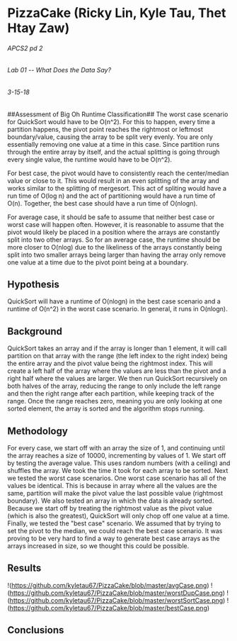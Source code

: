 # PizzaCake (Ricky Lin, Kyle Tau, Thet Htay Zaw)
###### APCS2 pd 2
###### Lab 01 -- What Does the Data Say? 
###### 3-15-18

##Assessment of Big Oh Runtime Classification##
The worst case scenario for QuickSort would have to be O(n^2). For this to happen, every time a partition happens, the pivot point reaches the rightmost or leftmost boundary/value, causing the array to be split very evenly. You are only essentially removing one value at a time in this case. Since partition runs through the entire array by itself, and the actual splitting is going through every single value, the runtime would have to be O(n^2). 

For best case, the pivot would have to consistently reach the center/median value or close to it. This would result in an even splitting of the array and works similar to the splitting of mergesort. This act of spliting would have a run time of O(log n) and the act of partitioning would have a run time of O(n). Together, the best case should have a run time of O(nlogn). 

For average case, it should be safe to assume that neither best case or worst case will happen often. However, it is reasonable to assume  that the pivot would likely be placed in a position where the arrays are constantly split into two other arrays. So for an average case, the runtime should be more closer to O(nlog) due to the likeliness of the arrays constantly being split into two smaller arrays being  larger than having the array only remove one value at a time due to the pivot point being at a boundary. 


## Hypothesis ##

QuickSort will have a runtime of O(nlogn) in the best case scenario and a runtime of O(n^2) in the worst case scenario. In general, it runs in O(nlogn).

## Background ##

QuickSort takes an array and if the array is longer than 1 element, it will call partition on that array with the range (the left index to the right index) being the entire array and the pivot value being the rightmost index. This will create a left half of the array where the values are less than the pivot and a right half where the values are larger. We then run QuickSort recursively on both halves of the array, reducing the range to only include the left range and then the right range after each partition, while keeping track of the range. Once the range reaches zero, meaning you are only looking at one sorted element, the array is sorted and the algorithm stops running.  

## Methodology ##
For every case, we start off with an array the size of 1, and continuing until the array reaches a size of 10000, incrementing by values of 1. We start off by testing the average value. This uses random numbers (with a ceiling) and shuffles the array. We took the time it took for each array to be sorted. Next we tested the worst case scenarios. One worst case scenario has all of the values be identical. This is because in array where all the values are the same, partition will make the pivot value the last possible value (rightmost boundary). We also tested an array in which the data is already sorted. Because we start off by treating the rightmost value as the pivot value (which is also the greatest), QuickSort will only chop off one value at a time. Finally, we tested the "best case" scenario. We assumed that by trying to set the pivot to the median, we could reach the best case scenario. It was proving to be very hard to find a way to generate best case arrays as the arrays increased in size, so we thought this could be possible. 


## Results ## 

!(https://github.com/kyletau67/PizzaCake/blob/master/avgCase.png) 
!(https://github.com/kyletau67/PizzaCake/blob/master/worstDupCase.png)
!(https://github.com/kyletau67/PizzaCake/blob/master/worstSortCase.png)
!(https://github.com/kyletau67/PizzaCake/blob/master/bestCase.png) 

## Conclusions ##
